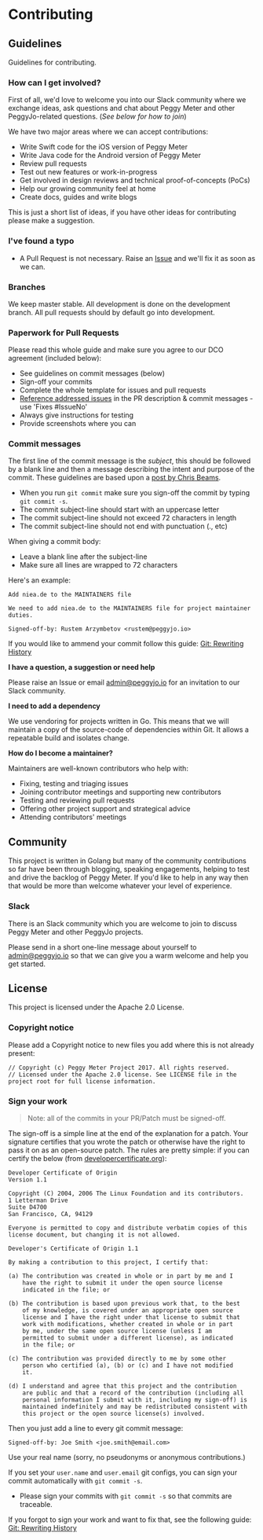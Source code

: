 # Contributing

## Guidelines

Guidelines for contributing.

### How can I get involved?

First of all, we'd love to welcome you into our Slack community where we exchange ideas, ask questions and chat about Peggy Meter and other PeggyJo-related questions. (*See below for how to join*)

We have two major areas where we can accept contributions:

* Write Swift code for the iOS version of Peggy Meter
* Write Java code for the Android version of Peggy Meter
* Review pull requests
* Test out new features or work-in-progress
* Get involved in design reviews and technical proof-of-concepts (PoCs)
* Help our growing community feel at home
* Create docs, guides and write blogs

This is just a short list of ideas, if you have other ideas for contributing please make a suggestion.

### I've found a typo

* A Pull Request is not necessary. Raise an [Issue](https://github.com/rustema/peggy-meter/issues) and we'll fix it as soon as we can. 

### Branches

We keep master stable. All development is done on the development branch.
All pull requests should by default go into development.

### Paperwork for Pull Requests

Please read this whole guide and make sure you agree to our DCO agreement (included below):

* See guidelines on commit messages (below)
* Sign-off your commits
* Complete the whole template for issues and pull requests
* [Reference addressed issues](https://help.github.com/articles/closing-issues-using-keywords/) in the PR description & commit messages - use 'Fixes #IssueNo' 
* Always give instructions for testing
* Provide screenshots where you can

### Commit messages

The first line of the commit message is the *subject*, this should be followed by a blank line and then a message describing the intent and purpose of the commit. These guidelines are based upon a [post by Chris Beams](https://chris.beams.io/posts/git-commit/).

* When you run `git commit` make sure you sign-off the commit by typing `git commit -s`.
* The commit subject-line should start with an uppercase letter
* The commit subject-line should not exceed 72 characters in length
* The commit subject-line should not end with punctuation (., etc)

When giving a commit body:
* Leave a blank line after the subject-line
* Make sure all lines are wrapped to 72 characters

Here's an example:

```
Add niea.de to the MAINTAINERS file

We need to add niea.de to the MAINTAINERS file for project maintainer
duties.

Signed-off-by: Rustem Arzymbetov <rustem@peggyjo.io>
```

If you would like to ammend your commit follow this guide: [Git: Rewriting History](https://git-scm.com/book/en/v2/Git-Tools-Rewriting-History)

**I have a question, a suggestion or need help**

Please raise an Issue or email admin@peggyjo.io for an invitation to our Slack community.

**I need to add a dependency**

We use vendoring for projects written in Go. This means that we will maintain a copy of the source-code of dependencies within Git. It allows a repeatable build and isolates change. 

**How do I become a maintainer?**

Maintainers are well-known contributors who help with:
* Fixing, testing and triaging issues
* Joining contributor meetings and supporting new contributors
* Testing and reviewing pull requests
* Offering other project support and strategical advice
* Attending contributors' meetings

## Community

This project is written in Golang but many of the community contributions so far have been through blogging, speaking engagements, helping to test and drive the backlog of Peggy Meter. If you'd like to help in any way then that would be more than welcome whatever your level of experience.

### Slack

There is an Slack community which you are welcome to join to discuss Peggy Meter and other PeggyJo projects.

Please send in a short one-line message about yourself to admin@peggyjo.io so that we can give you a warm welcome and help you get started.

## License

This project is licensed under the Apache 2.0 License.

### Copyright notice

Please add a Copyright notice to new files you add where this is not already present:

```
// Copyright (c) Peggy Meter Project 2017. All rights reserved.
// Licensed under the Apache 2.0 license. See LICENSE file in the project root for full license information.
```

### Sign your work

> Note: all of the commits in your PR/Patch must be signed-off.

The sign-off is a simple line at the end of the explanation for a patch. Your
signature certifies that you wrote the patch or otherwise have the right to pass
it on as an open-source patch. The rules are pretty simple: if you can certify
the below (from [developercertificate.org](http://developercertificate.org/)):

```
Developer Certificate of Origin
Version 1.1

Copyright (C) 2004, 2006 The Linux Foundation and its contributors.
1 Letterman Drive
Suite D4700
San Francisco, CA, 94129

Everyone is permitted to copy and distribute verbatim copies of this
license document, but changing it is not allowed.

Developer's Certificate of Origin 1.1

By making a contribution to this project, I certify that:

(a) The contribution was created in whole or in part by me and I
    have the right to submit it under the open source license
    indicated in the file; or

(b) The contribution is based upon previous work that, to the best
    of my knowledge, is covered under an appropriate open source
    license and I have the right under that license to submit that
    work with modifications, whether created in whole or in part
    by me, under the same open source license (unless I am
    permitted to submit under a different license), as indicated
    in the file; or

(c) The contribution was provided directly to me by some other
    person who certified (a), (b) or (c) and I have not modified
    it.

(d) I understand and agree that this project and the contribution
    are public and that a record of the contribution (including all
    personal information I submit with it, including my sign-off) is
    maintained indefinitely and may be redistributed consistent with
    this project or the open source license(s) involved.
```

Then you just add a line to every git commit message:

    Signed-off-by: Joe Smith <joe.smith@email.com>

Use your real name (sorry, no pseudonyms or anonymous contributions.)

If you set your `user.name` and `user.email` git configs, you can sign your
commit automatically with `git commit -s`.

* Please sign your commits with `git commit -s` so that commits are traceable.

If you forgot to sign your work and want to fix that, see the following guide: [Git: Rewriting History](https://git-scm.com/book/en/v2/Git-Tools-Rewriting-History)
